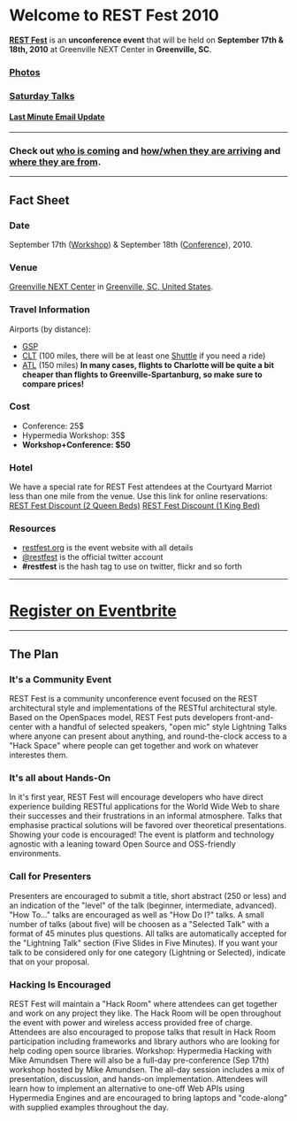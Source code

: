 # Welcome to REST Fest 2010 #

**[REST Fest](http://www.restfest.org/)** is an **unconference event** that will be held on **September 17th & 18th, 2010** at Greenville NEXT Center in **Greenville, SC**.

### **[Photos](Photos.md)** ###

### **[Saturday Talks](SaturdayTalks.md)** ###

#### [Last Minute Email Update](EmailUpdate.md) ####


---


### **Check out [who is coming](People.md) and [how/when they are arriving](TravelItineraries.md) and [where they are from](http://www.zeemaps.com/map?group=180409&x=-95.712891&y=37.090240&z=14).** ###


---


## Fact Sheet ##
### Date ###
September 17th ([Workshop](http://www.restfest.org/schedule/workshop)) & September 18th ([Conference](http://www.restfest.org/schedule)), 2010.
### Venue ###
[Greenville NEXT Center](http://www.restfest.org/venue) in [Greenville, SC, United States](http://en.wikipedia.org/wiki/Greenville,_South_Carolina).
### Travel Information ###
Airports (by distance):
  * [GSP](http://en.wikipedia.org/wiki/Greenville-Spartanburg_International_Airport)
  * [CLT](http://en.wikipedia.org/wiki/Charlotte/Douglas_International_Airport) (100 miles, there will be at least one [Shuttle](CLTShuttle.md) if you need a ride)
  * [ATL](http://en.wikipedia.org/wiki/Hartsfield-Jackson_Atlanta_International_Airport) (150 miles)
**In many cases, flights to Charlotte will be quite a bit cheaper than flights to Greenville-Spartanburg, so make sure to compare prices!**
### Cost ###
  * Conference: 25$
  * Hypermedia Workshop: 35$
  * **Workshop+Conference: $50**
### Hotel ###
We have a special rate for REST Fest attendees at the Courtyard Marriot less than one mile from the venue. Use this link for online reservations: [REST Fest Discount (2 Queen Beds)](http://www.marriott.com/hotels/travel/gspgd?groupCode=rfgrfgb&app=resvlink&fromDate=9/16/10&toDate=9/19/10) [REST Fest Discount (1 King Bed)](http://www.marriott.com/hotels/travel/gspgd?groupCode=rfgrfga&app=resvlink&fromDate=9/16/10&toDate=9/19/10)

### Resources ###
  * [restfest.org](http://www.restfest.org/) is the event website with all details
  * [@restfest](http://twitter.com/restfest) is the official twitter account
  * **#restfest** is the hash tag to use on twitter, flickr and so forth

---

# [Register on Eventbrite](http://restfest2010.eventbrite.com?ref=elink) #

---


## The Plan ##
### It's a Community Event ###
REST Fest is a community unconference event focused on the REST architectural style and implementations of the RESTful architectural style. Based on the OpenSpaces model, REST Fest puts developers front-and-center with a handful of selected speakers, "open mic" style Lightning Talks where anyone can present about anything, and round-the-clock access to a "Hack Space" where people can get together and work on whatever interestes them.
### It's all about Hands-On ###
In it's first year, REST Fest will encourage developers who have direct experience building RESTful applications for the World Wide Web to share their successes and their frustrations in an informal atmosphere. Talks that emphasise practical solutions will be favored over theoretical presentations. Showing your code is encouraged! The event is platform and technology agnostic with a leaning toward Open Source and OSS-friendly environments.
### Call for Presenters ###
Presenters are encouraged to submit a title, short abstract (250 or less) and an indication of the "level" of the talk (beginner, intermediate, advanced). "How To..." talks are encouraged as well as "How Do I?" talks. A small number of talks (about five) will be choosen as a "Selected Talk" with a format of 45 minutes plus questions. All talks are automatically accepted for the "Lightning Talk" section (Five Slides in Five Minutes). If you want your talk to be considered only for one category (Lightning or Selected), indicate that on your proposal.
### Hacking Is Encouraged ###
REST Fest will maintain a "Hack Room" where attendees can get together and work on any project they like. The Hack Room will be open throughout the event with power and wireless access provided free of charge. Attendees are also encouraged to propose talks that result in Hack Room participation including frameworks and library authors who are looking for help coding open source libraries.
Workshop: Hypermedia Hacking with Mike Amundsen
There will also be a full-day pre-conference (Sep 17th) workshop hosted by Mike Amundsen. The all-day session includes a mix of presentation, discussion, and hands-on implementation. Attendees will learn how to implement an alternative to one-off Web APIs using Hypermedia Engines and are encouraged to bring laptops and "code-along" with supplied examples throughout the day.